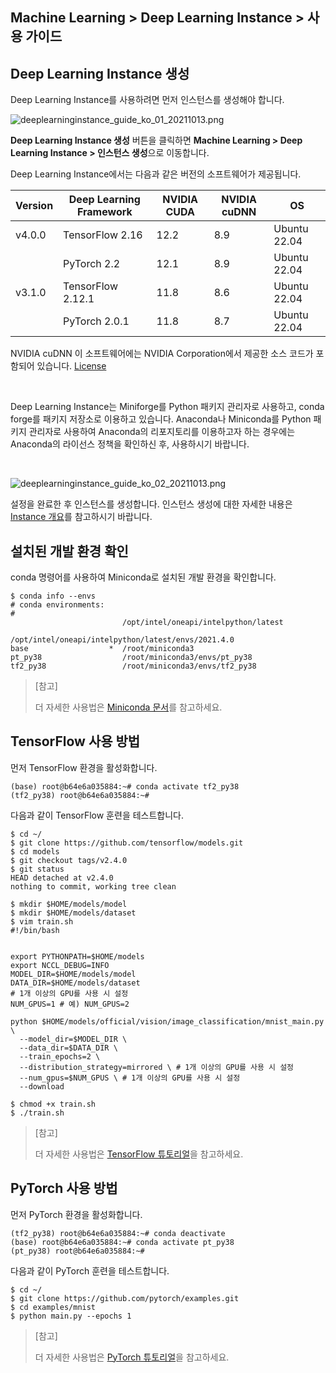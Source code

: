 ## Machine Learning > Deep Learning Instance > 사용 가이드

## Deep Learning Instance 생성

Deep Learning Instance를 사용하려면 먼저 인스턴스를 생성해야 합니다.

![deeplearninginstance_guide_ko_01_20211013.png](https://static.toastoven.net/prod_deep_learning_instance/deeplearninginstance_guide_ko_01_20211013.png)

**Deep Learning Instance 생성** 버튼을 클릭하면 **Machine Learning > Deep Learning Instance > 인스턴스 생성**으로 이동합니다.

Deep Learning Instance에서는 다음과 같은 버전의 소프트웨어가 제공됩니다.

| Version | Deep Learning Framework | NVIDIA CUDA | NVIDIA cuDNN | OS |
| --- | --- | --- | --- | --- |
| v4.0.0 | TensorFlow 2.16 | 12.2 | 8.9 | Ubuntu 22.04 |
| | PyTorch 2.2 | 12.1 | 8.9 | Ubuntu 22.04 |
| v3.1.0 | TensorFlow 2.12.1 | 11.8 | 8.6 | Ubuntu 22.04 |
| | PyTorch 2.0.1 | 11.8 | 8.7 | Ubuntu 22.04 |

NVIDIA cuDNN 이 소프트웨어에는 NVIDIA Corporation에서 제공한 소스 코드가 포함되어 있습니다. [License](https://docs.nvidia.com/deeplearning/cudnn/sla/index.html)

<br>

Deep Learning Instance는 Miniforge를 Python 패키지 관리자로 사용하고, conda forge를 패키지 저장소로 이용하고 있습니다.
Anaconda나 Miniconda를 Python 패키지 관리자로 사용하여 Anaconda의 리포지토리를 이용하고자 하는 경우에는 Anaconda의 라이선스 정책을 확인하신 후, 사용하시기 바랍니다.

<br>

![deeplearninginstance_guide_ko_02_20211013.png](https://static.toastoven.net/prod_deep_learning_instance/deeplearninginstance_guide_ko_02_20211013.png)

설정을 완료한 후 인스턴스를 생성합니다. 인스턴스 생성에 대한 자세한 내용은 [Instance 개요](http://docs.toast.com/ko/Compute/Instance/ko/overview/)를 참고하시기 바랍니다.

## 설치된 개발 환경 확인

conda 명령어를 사용하여 Miniconda로 설치된 개발 환경을 확인합니다.

```
$ conda info --envs
# conda environments:
#
                         /opt/intel/oneapi/intelpython/latest
                         /opt/intel/oneapi/intelpython/latest/envs/2021.4.0
base                  *  /root/miniconda3
pt_py38                  /root/miniconda3/envs/pt_py38
tf2_py38                 /root/miniconda3/envs/tf2_py38
```

>[참고]
>
>더 자세한 사용법은 [Miniconda 문서](https://docs.conda.io/en/latest/miniconda.html)를 참고하세요.

## TensorFlow 사용 방법

먼저 TensorFlow 환경을 활성화합니다.

```
(base) root@b64e6a035884:~# conda activate tf2_py38
(tf2_py38) root@b64e6a035884:~#
```

다음과 같이 TensorFlow 훈련을 테스트합니다.

```
$ cd ~/
$ git clone https://github.com/tensorflow/models.git
$ cd models
$ git checkout tags/v2.4.0
$ git status
HEAD detached at v2.4.0
nothing to commit, working tree clean

$ mkdir $HOME/models/model
$ mkdir $HOME/models/dataset
$ vim train.sh
#!/bin/bash


export PYTHONPATH=$HOME/models
export NCCL_DEBUG=INFO
MODEL_DIR=$HOME/models/model
DATA_DIR=$HOME/models/dataset
# 1개 이상의 GPU를 사용 시 설정
NUM_GPUS=1 # 예) NUM_GPUS=2

python $HOME/models/official/vision/image_classification/mnist_main.py \
  --model_dir=$MODEL_DIR \
  --data_dir=$DATA_DIR \
  --train_epochs=2 \
  --distribution_strategy=mirrored \ # 1개 이상의 GPU를 사용 시 설정
  --num_gpus=$NUM_GPUS \ # 1개 이상의 GPU를 사용 시 설정
  --download

$ chmod +x train.sh
$ ./train.sh
```

>[참고]
>
>더 자세한 사용법은 [TensorFlow 튜토리얼](https://www.tensorflow.org/tutorials)을 참고하세요.

## PyTorch 사용 방법

먼저 PyTorch 환경을 활성화합니다.

```
(tf2_py38) root@b64e6a035884:~# conda deactivate
(base) root@b64e6a035884:~# conda activate pt_py38
(pt_py38) root@b64e6a035884:~#
```

다음과 같이 PyTorch 훈련을 테스트합니다.

```
$ cd ~/
$ git clone https://github.com/pytorch/examples.git
$ cd examples/mnist
$ python main.py --epochs 1
```

>[참고]
>
>더 자세한 사용법은 [PyTorch 튜토리얼](https://pytorch.org/tutorials/)을 참고하세요.
